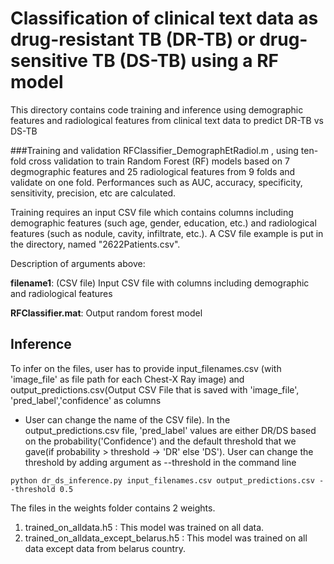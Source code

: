 # Classification of clinical text data as drug-resistant TB (DR-TB) or drug-sensitive TB (DS-TB) using a RF model
This directory contains code training and inference using demographic features and radiological features from clinical text data to predict DR-TB vs DS-TB

###Training and validation
RFClassifier_DemographEtRadiol.m , using ten-fold cross validation to train Random Forest (RF) models based on 7 degmographic features and 25 radiological features from 9 folds and validate on one fold. Performances such as AUC, accuracy, specificity, sensitivity, precision, etc are calculated.

Training requires an input CSV file which contains columns including demographic features (such age, gender, education, etc.) and radiological features (such as nodule, cavity, infiltrate, etc.). A CSV file example is put in the directory, named "2622Patients.csv".

Description of arguments above:

**filename1**: (CSV file) Input CSV file with columns including demographic and radiological features

**RFClassifier.mat**: Output random forest model


## Inference

To infer on the files, user has to provide input_filenames.csv (with 'image_file'
 as file path for each Chest-X Ray image) and output_predictions.csv(Output CSV
 File that is saved with 'image_file', 'pred_label','confidence' as columns
 - User can change the name of the  CSV file). In the output_predictions.csv file,
  'pred_label' values are either DR/DS based on the probability('Confidence')
  and the default threshold that we gave(if probability > threshold -> 'DR' else 'DS').
  User can change the threshold by adding argument as --threshold in the command line

```
python dr_ds_inference.py input_filenames.csv output_predictions.csv --threshold 0.5
```
The  files in the weights folder contains 2 weights.
1) trained_on_alldata.h5 : This model was trained on all data.
2) trained_on_alldata_except_belarus.h5 : This model was trained on all data except data  from belarus country.
